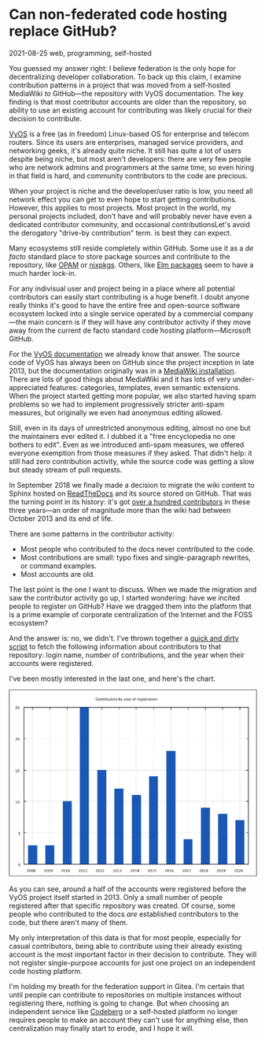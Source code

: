 <h1 id="post-title">Can non-federated code hosting replace GitHub?</h1>

<time id="last-modified">2021-08-25</time>
<tags>web, programming, self-hosted</tags>

<p id="summary">
You guessed my answer right: I believe federation is the only hope for decentralizing developer collaboration.
To back up this claim, I examine contribution patterns in a project that was moved
from a self-hosted MediaWiki <em>to</em> GitHub—the repository with VyOS documentation. The key finding is that most contributor
accounts are older than the repository, so ability to use an existing account for contributing was likely crucial
for their decision to contribute.
</p>

[VyOS](https://vyos.net) is a free (as in freedom) Linux-based OS for enterprise and telecom routers.
Since its users are enterprises, managed service providers, and networking geeks, it's already quite niche.
It still has quite a lot of users despite being niche, but most aren't developers: there are very few people who
are network admins and programmers at the same time, so even hiring in that field is hard, and community contributors
to the code are precious.

When your project is niche and the developer/user ratio is low, you need all network effect you can get to even
hope to start getting contributions. However, this applies to most projects. Most project in the world,
my personal projects included, don't have and will probably never have even a dedicated contributor community,
and occasional contributions<ref id="drive-by">Let's avoid the derogatory "drive-by contribution" term.</ref>
is best they can expect.

Many ecosystems still reside completely within GitHub. Some use it as a _de facto_ standard place to store package sources
and contribute to the repository, like [OPAM](https://opam.ocaml.org) or [nixpkgs](https://github.com/NixOS/nixpkgs).
Others, like [Elm packages](https://package.elm-lang.org/) seem to have a much harder lock-in.

For any indivisual user and project being in a place where all potential contributors can easily start contributing
is a huge benefit. I doubt anyone really thinks it's good to have the entire free and open-source software ecosystem
locked into a single service operated by a commercial company—the main concern is if they will have any contributor
activity if they move away from the current de facto standard code hosting platform—Microsoft GitHub.

For the [VyOS documentation](docs.vyos.io) we already know that answer. The source code of VyOS has always been on GitHub
since the project inception in late 2013, but the documentation originally was in a
[MediaWiki installation](https://web.archive.org/web/20180918193608/https://wiki.vyos.net/wiki/Main_Page).
There are lots of good things about MediaWiki and it has lots of very under-appreciated features: categories,
templates, even semantic extensions. When the project started getting more popular, we also started having spam problems
so we had to implement progressively stricter anti-spam measures, but originally we even had anonymous editing allowed.

Still, even in its days of unrestricted anonymous editing, almost no one but the maintainers ever edited it.
I dubbed it a "free encyclopedia no one bothers to edit". Even as we introduced anti-spam measures, we offered everyone
exemption from those measures if they asked. That didn't help: it still had zero contribution activity, while the source code
was getting a slow but steady stream of pull requests.

In September 2018 we finally made a decision to migrate the wiki content to Sphinx hosted on [ReadTheDocs](https://readthedocs.io)
and its source stored on GitHub.
That was the turning point in its history: it's got [over a hundred contributors](https://github.com/vyos/vyos-documentation/graphs/contributors)
in these three years—an order of magnitude more than the wiki had between October 2013 and its end of life.

There are some patterns in the contributor activity:

* Most people who contributed to the docs never contributed to the code.
* Most contributions are small: typo fixes and single-paragraph rewrites, or command examples.
* Most accounts are old.

The last point is the one I want to discuss. When we made the migration and saw the contributor activity go up, I started wondering:
have we incited people to register on GitHub? Have we dragged them into the platform that is a prime example of corporate centralization
of the Internet and the FOSS ecosystem?

And the answer is: no, we didn't. I've thrown together a [quick and dirty script](https://github.com/dmbaturin/scripts/blob/master/github-contributor-stats.py)
to fetch the following information about contributors to that repository: login name, number of contributions, and the year when their accounts were registered.

I've been mostly interested in the last one, and here's the chart.

<img src="contributors_by_year.png">

As you can see, around a half of the accounts were registered before the VyOS project itself started in 2013. Only a small number of people registered after that specific
repository was created. Of course, some people who contributed to the docs _are_ established contributors to the code, but there aren't many of them.

My only interpretation of this data is that for most people, especially for casual contributors, being able to contribute using their already existing
account is the most important factor in their decision to contribute. They will not register single-purpose accounts for just one project
on an independent code hosting platform.

I'm holding my breath for the federation support in Gitea. I'm certain that until people can contribute to repositories on multiple instances
without registering there, nothing is going to change. But when choosing an independent service like [Codeberg](https://codeberg.org)
or a self-hosted platform no longer requires people to make an account they can't use for anything else, then centralization may finally start to erode, and I hope it will.
